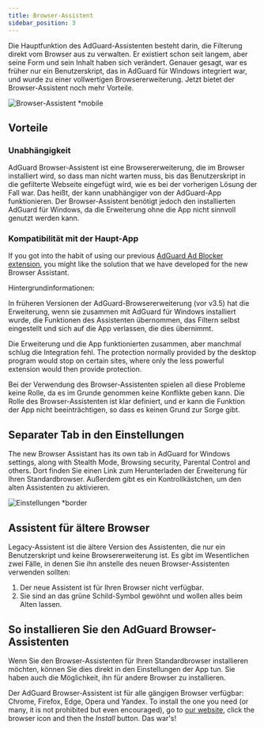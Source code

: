 ```yaml
---
title: Browser-Assistent
sidebar_position: 3
---
```


Die Hauptfunktion des AdGuard-Assistenten besteht darin, die Filterung direkt vom Browser aus zu verwalten. Er existiert schon seit langem, aber seine Form und sein Inhalt haben sich verändert. Genauer gesagt, war es früher nur ein Benutzerskript, das in AdGuard für Windows integriert war, und wurde zu einer vollwertigen Browsererweiterung. Jetzt bietet der Browser-Assistent noch mehr Vorteile.

![Browser-Assistent *mobile](https://cdn.adtidy.org/content/kb/ad_blocker/windows/browser-assistant/assistant-menu.png)

## Vorteile

### Unabhängigkeit

AdGuard Browser-Assistent ist eine Browsererweiterung, die im Browser installiert wird, so dass man nicht warten muss, bis das Benutzerskript in die gefilterte Webseite eingefügt wird, wie es bei der vorherigen Lösung der Fall war. Das heißt, der kann unabhängiger von der AdGuard-App funktionieren. Der Browser-Assistent benötigt jedoch den installierten AdGuard für Windows, da die Erweiterung ohne die App nicht sinnvoll genutzt werden kann.

### Kompatibilität mit der Haupt-App

If you got into the habit of using our previous [AdGuard Ad Blocker extension](/adguard-browser-extension/compatibility), you might like the solution that we have developed for the new Browser Assistant.

Hintergrundinformationen:

In früheren Versionen der AdGuard-Browsererweiterung (vor v3.5) hat die Erweiterung, wenn sie zusammen mit AdGuard für Windows installiert wurde, die Funktionen des Assistenten übernommen, das Filtern selbst eingestellt und sich auf die App verlassen, die dies übernimmt.

Die Erweiterung und die App funktionierten zusammen, aber manchmal schlug die Integration fehl. The protection normally provided by the desktop program would stop on certain sites, where only the less powerful extension would then provide protection.

Bei der Verwendung des Browser-Assistenten spielen all diese Probleme keine Rolle, da es im Grunde genommen keine Konflikte geben kann. Die Rolle des Browser-Assistenten ist klar definiert, und er kann die Funktion der App nicht beeinträchtigen, so dass es keinen Grund zur Sorge gibt.

## Separater Tab in den Einstellungen

The new Browser Assistant has its own tab in AdGuard for Windows settings, along with Stealth Mode, Browsing security, Parental Control and others. Dort finden Sie einen Link zum Herunterladen der Erweiterung für Ihren Standardbrowser. Außerdem gibt es ein Kontrollkästchen, um den alten Assistenten zu aktivieren.

![Einstellungen *border](https://cdn.adtidy.org/content/kb/ad_blocker/windows/browser-assistant/browser-assistant.png)

## Assistent für ältere Browser

Legacy-Assistent ist die ältere Version des Assistenten, die nur ein Benutzerskript und keine Browsererweiterung ist. Es gibt im Wesentlichen zwei Fälle, in denen Sie ihn anstelle des neuen Browser-Assistenten verwenden sollten:

1. Der neue Assistent ist für Ihren Browser nicht verfügbar.
1. Sie sind an das grüne Schild-Symbol gewöhnt und wollen alles beim Alten lassen.

## So installieren Sie den AdGuard Browser-Assistenten

Wenn Sie den Browser-Assistenten für Ihren Standardbrowser installieren möchten, können Sie dies direkt in den Einstellungen der App tun. Sie haben auch die Möglichkeit, ihn für andere Browser zu installieren.

Der AdGuard Browser-Assistent ist für alle gängigen Browser verfügbar: Chrome, Firefox, Edge, Opera und Yandex. To install the one you need (or many, it is not prohibited but even encouraged), go to [our website](https://adguard.com/adguard-assistant/overview.html), click the browser icon and then the *Install* button. Das war's!
